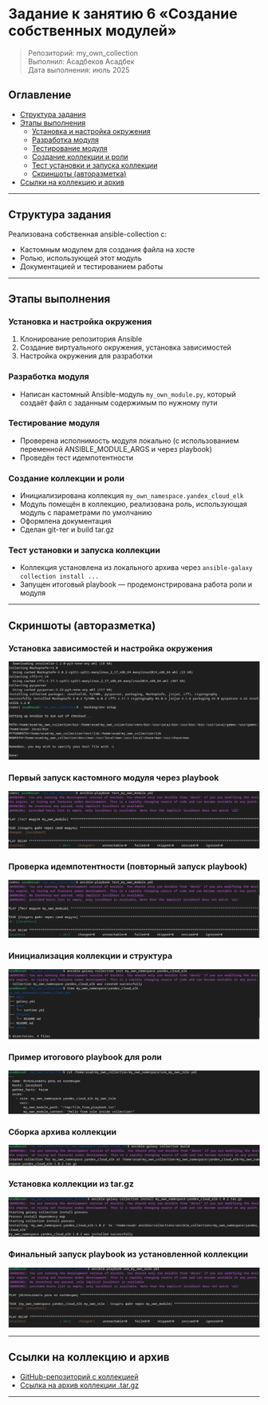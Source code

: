 # Задание к занятию 6 «Создание собственных модулей»

>Репозиторий: my_own_collection\
>Выполнил: Асадбеков Асадбек\
>Дата выполнения: июль 2025

## Оглавление

* [Структура задания](#структура-задания)
* [Этапы выполнения](#этапы-выполнения)
  * [Установка и настройка окружения](#установка-и-настройка-окружения)
  * [Разработка модуля](#разработка-модуля)
  * [Тестирование модуля](#тестирование-модуля)
  * [Создание коллекции и роли](#создание-коллекции-и-роли)
  * [Тест установки и запуска коллекции](#тест-установки-и-запуска-коллекции)
  * [Скриншоты (авторазметка)](#скриншоты-авторазметка)
* [Ссылки на коллекцию и архив](#ссылки-на-коллекцию-и-архив)

---

## Структура задания

Реализована собственная ansible-collection с:

* Кастомным модулем для создания файла на хосте
* Ролью, использующей этот модуль
* Документацией и тестированием работы

---

## Этапы выполнения

### Установка и настройка окружения

1. Клонирование репозитория Ansible
2. Создание виртуального окружения, установка зависимостей
3. Настройка окружения для разработки

### Разработка модуля

* Написан кастомный Ansible-модуль `my_own_module.py`, который создаёт файл с заданным содержимым по нужному пути

### Тестирование модуля

* Проверена исполнимость модуля локально (с использованием переменной ANSIBLE\_MODULE\_ARGS и через playbook)
* Проведён тест идемпотентности

### Создание коллекции и роли

* Инициализирована коллекция `my_own_namespace.yandex_cloud_elk`
* Модуль помещён в коллекцию, реализована роль, использующая модуль с параметрами по умолчанию
* Оформлена документация
* Сделан git-тег и build tar.gz

### Тест установки и запуска коллекции

* Коллекция установлена из локального архива через `ansible-galaxy collection install ...`
* Запущен итоговый playbook — продемонстрирована работа роли и модуля

---

## Скриншоты (авторазметка)

### Установка зависимостей и настройка окружения

![Установка зависимостей и env-setup](https://github.com/asad-bekov/my_own_collection/blob/main/img/1.PNG)

### Первый запуск кастомного модуля через playbook

![Первый запуск кастомного модуля (changed=1)](https://github.com/asad-bekov/my_own_collection/blob/main/img/2.PNG)

### Проверка идемпотентности (повторный запуск playbook)

![Проверка идемпотентности (changed=0)](https://github.com/asad-bekov/my_own_collection/blob/main/img/3.PNG)

### Инициализация коллекции и структура

![Структура коллекции](https://github.com/asad-bekov/my_own_collection/blob/main/img/4.PNG)

### Пример итогового playbook для роли

![Пример playbook для роли](https://github.com/asad-bekov/my_own_collection/blob/main/img/5.PNG)

### Сборка архива коллекции

![Сборка коллекции (build)](https://github.com/asad-bekov/my_own_collection/blob/main/img/6.PNG)

### Установка коллекции из tar.gz

![Установка коллекции из архива](https://github.com/asad-bekov/my_own_collection/blob/main/img/7.PNG)

### Финальный запуск playbook из установленной коллекции

![Финальный запуск playbook](https://github.com/asad-bekov/my_own_collection/blob/main/img/8.PNG)

---

## Ссылки на коллекцию и архив

* [GitHub-репозиторий с коллекцией](https://github.com/asad-bekov/my_own_collection/tree/main/my_own_namespace/yandex_cloud_elk)
* [Ссылка на архив коллекции .tar.gz](https://github.com/asad-bekov/my_own_collection/releases/download/1.0.2/my_own_namespace-yandex_cloud_elk-1.0.2.tar.gz)

---

